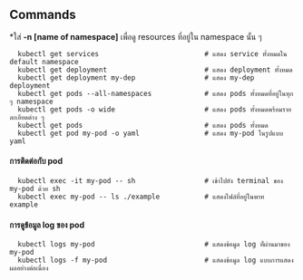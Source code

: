 ## Commands
*ใส่ **-n [name of namespace]** เพื่อดู resources ที่อยู่ใน namespace นั้น ๆ
```
  kubectl get services                          # แสดง service ทั้งหมดใน default namespace
  kubectl get deployment                        # แสดง deployment ทั้งหมด
  kubectl get deployment my-dep                 # แสดง my-dep deployment
  kubectl get pods --all-namespaces             # แสดง pods ทั้งหมดที่อยู่ในทุก ๆ namespace
  kubectl get pods -o wide                      # แสดง pods ทั้งหมดพร้อมรายละเอียดต่าง ๆ
  kubectl get pods                              # แสดง pods ทั้งหมด
  kubectl get pod my-pod -o yaml                # แสดง my-pod ในรูปแบบ yaml
```

#### การติดต่อกับ pod 
```
  kubectl exec -it my-pod -- sh                 # เข้าไปยัง terminal ของ my-pod ด้วย sh
  kubectl exec my-pod -- ls ./example           # แสดงไฟล์ที่อยู่ในพาท example
```

#### การดูข้อมูล log ของ pod
```
  kubectl logs my-pod                           # แสดงข้อมูล log ที่่ผ่านมาของ my-pod
  kubectl logs -f my-pod                        # แสดงข้อมูล log แบบการแสดงผลอย่างต่อเนื่อง
```
